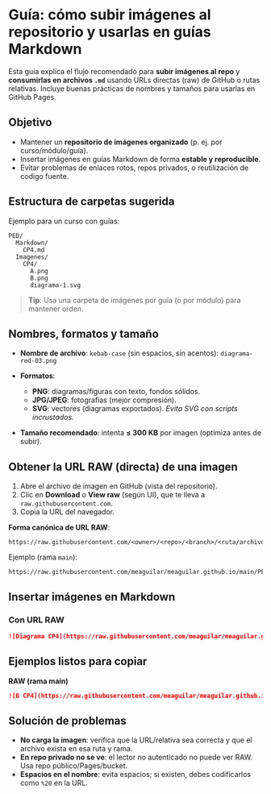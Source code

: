# Guía: cómo subir imágenes al repositorio y usarlas en guías Markdown

Esta guía explica el flujo recomendado para **subir imágenes al repo** y **consumirlas en archivos `.md`** usando URLs directas (raw) de GitHub o rutas relativas. Incluye buenas prácticas de nombres y tamaños para usarlas en GitHub Pages.

## Objetivo

* Mantener un **repositorio de imágenes organizado** (p. ej. por curso/módulo/guía).
* Insertar imágenes en guías Markdown de forma **estable y reproducible**.
* Evitar problemas de enlaces rotos, repos privados, o reutilización de codigo fuente.

## Estructura de carpetas sugerida

Ejemplo para un curso con guías:

```
PED/
  Markdown/
    CP4.md
  Imagenes/
    CP4/
      A.png
      B.png
      diagrama-1.svg
```

> **Tip**: Usa una carpeta de imágenes por guía (o por módulo) para mantener orden.

## Nombres, formatos y tamaño

* **Nombre de archivo**: `kebab-case` (sin espacios, sin acentos): `diagrama-red-03.png`
* **Formatos**:

  * **PNG**: diagramas/figuras con texto, fondos sólidos.
  * **JPG/JPEG**: fotografías (mejor compresión).
  * **SVG**: vectores (diagramas exportados). *Evita SVG con scripts incrustados.*
* **Tamaño recomendado**: intenta **≤ 300 KB** por imagen (optimiza antes de subir).

## Obtener la URL RAW (directa) de una imagen

1. Abre el archivo de imagen en GitHub (vista del repositorio).
2. Clic en **Download** o **View raw** (según UI), que te lleva a `raw.githubusercontent.com`.
3. Copia la URL del navegador.

**Forma canónica de URL RAW**:

```
https://raw.githubusercontent.com/<owner>/<repo>/<branch>/<ruta/archivo>
```

Ejemplo (rama `main`):

```
https://raw.githubusercontent.com/meaguilar/meaguilar.github.io/main/PED/Imagenes/CP4/B.png
```

## Insertar imágenes en Markdown

### Con URL RAW

```md
![Diagrama CP4](https://raw.githubusercontent.com/meaguilar/meaguilar.github.io/main/PED/Imagenes/CP4/B.png)
```

## Ejemplos listos para copiar

**RAW (rama main)**

  ```md
  ![B CP4](https://raw.githubusercontent.com/meaguilar/meaguilar.github.io/main/PED/Imagenes/CP4/B.png)
  ```

## Solución de problemas

* **No carga la imagen**: verifica que la URL/relativa sea correcta y que el archivo exista en esa ruta y rama.
* **En repo privado no se ve**: el lector no autenticado no puede ver RAW. Usa repo público/Pages/bucket.
* **Espacios en el nombre**: evita espacios; si existen, debes codificarlos como `%20` en la URL.

